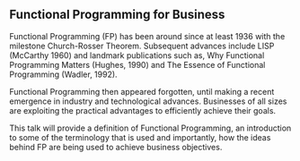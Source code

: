 Functional Programming for Business
-----------------------------------

Functional Programming (FP) has been around since at least 1936 with the
milestone Church-Rosser Theorem. Subsequent advances include LISP
(McCarthy 1960) and landmark publications such as, Why Functional Programming
Matters (Hughes, 1990) and The Essence of Functional Programming (Wadler, 1992).

Functional Programming then appeared forgotten, until making a recent emergence
in industry and technological advances. Businesses of all sizes are exploiting
the practical advantages to efficiently achieve their goals.

This talk will provide a definition of Functional Programming, an introduction
to some of the terminology that is used and importantly, how the ideas behind
FP are being used to achieve business objectives.
